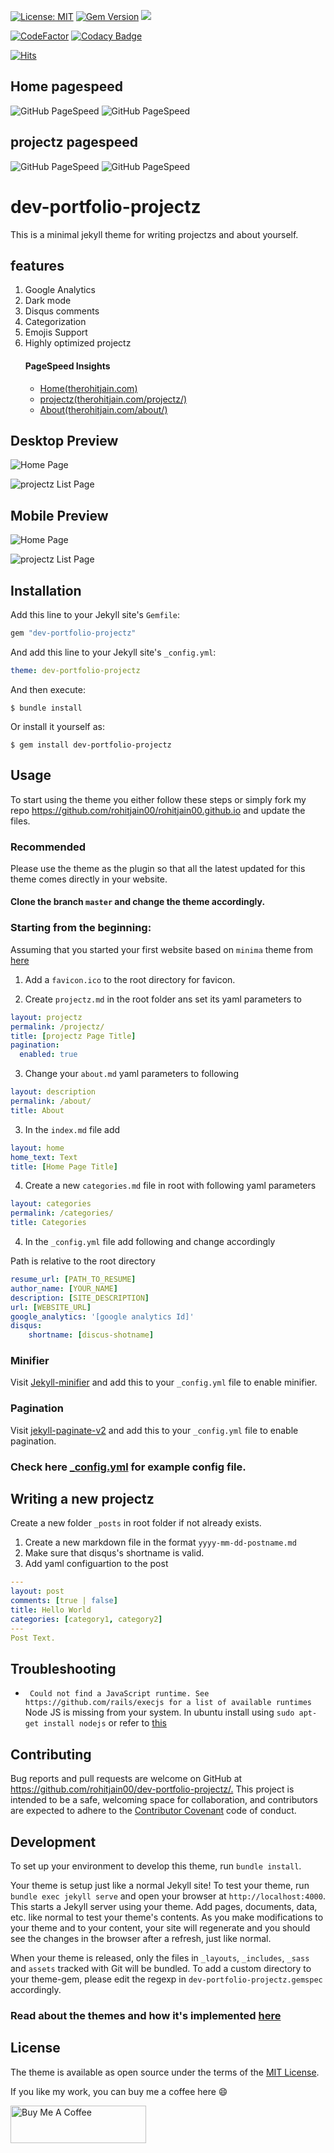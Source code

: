[![License: MIT](https://img.shields.io/badge/License-MIT-yellow.svg)](https://opensource.org/licenses/MIT)
 [![Gem Version](https://badge.fury.io/rb/dev-portfolio-projectz.svg)](https://badge.fury.io/rb/dev-portfolio-projectz)
![](https://ruby-gem-downloads-badge.herokuapp.com/dev-portfolio-projectz)

[![CodeFactor](https://www.codefactor.io/repository/github/rohitjain00/dev-portfolio-projectz/badge)](https://www.codefactor.io/repository/github/rohitjain00/dev-portfolio-projectz)
[![Codacy Badge](https://api.codacy.com/project/badge/Grade/d0b9f1c23f564a8195a8588de7895c4c)](https://www.codacy.com/manual/rohitjain00/dev-portfolio-projectz?utm_source=github.com&amp;utm_medium=referral&amp;utm_content=rohitjain00/dev-portfolio-projectz&amp;utm_campaign=Badge_Grade)

[![Hits](https://hits.seeyoufarm.com/api/count/incr/badge.svg?url=https%3A%2F%2Fgithub.com%2Frohitjain00%2Fdev-portfolio-projectz&count_bg=%2379C83D&title_bg=%23555555&icon=&icon_color=%23E7E7E7&title=hits&edge_flat=false)](https://hits.seeyoufarm.com)

## Home pagespeed

![GitHub PageSpeed](https://api.speedbadge.io/v1?url=therohitjain.com&showStratLabel=true)
![GitHub PageSpeed](https://api.speedbadge.io/v1?url=therohitjain.com&strat=desktop&showStratLabel=true)


## projectz pagespeed

![GitHub PageSpeed](https://api.speedbadge.io/v1?url=therohitjain.com/projectz&showStratLabel=true)
![GitHub PageSpeed](https://api.speedbadge.io/v1?url=therohitjain.com/projectz&strat=desktop&showStratLabel=true)



# dev-portfolio-projectz

This is a minimal jekyll theme for writing projectzs and about yourself.

## features
 1. Google Analytics
 2. Dark mode
 3. Disqus comments
 4. Categorization
 5. Emojis Support
 6. Highly optimized projectz
     #### PageSpeed Insights
     * [Home](https://developers.google.com/speed/pagespeed/insights/?url=https%3A%2F%2Ftherohitjain.com)[(therohitjain.com)](https://therohitjain.com)
     * [projectz](https://developers.google.com/speed/pagespeed/insights/?url=https%3A%2F%2Ftherohitjain.com/projectz/)[(therohitjain.com/projectz/)](https://therohitjain.com/projectz/)
     * [About](https://developers.google.com/speed/pagespeed/insights/?url=https%3A%2F%2Ftherohitjain.com/about/)[(therohitjain.com/about/)](https://therohitjain.com/about/)


## Desktop Preview

![Home Page](/screenshots/Home.png?raw=true "Home View of the website")

![projectz List Page](/screenshots/projectz.png?raw=true "projectz List of the website")

## Mobile Preview

![Home Page](/screenshots/Home-Mobile.png?raw=true "Home View of the website")

![projectz List Page](/screenshots/projectz-Mobile.png?raw=true "projectz List of the website")


## Installation

Add this line to your Jekyll site's `Gemfile`:

```ruby
gem "dev-portfolio-projectz"
```

And add this line to your Jekyll site's `_config.yml`:

```yaml
theme: dev-portfolio-projectz
```

And then execute:

    $ bundle install

Or install it yourself as:

    $ gem install dev-portfolio-projectz

## Usage

To start using the theme you either follow these steps or simply fork my repo https://github.com/rohitjain00/rohitjain00.github.io and update the files.

### Recommended
 Please use the theme as the plugin so that all the latest updated for this theme comes directly in your website.

#### Clone the branch `master` and change the theme accordingly.


### Starting from the beginning:
Assuming that you started your first website based on `minima` theme from [here](https://jekyllrb.com/docs/)

1. Add a `favicon.ico` to the root directory for favicon.

2. Create `projectz.md` in the root folder ans set its yaml parameters to

```yaml
layout: projectz
permalink: /projectz/
title: [projectz Page Title]
pagination:
  enabled: true
```

3. Change your `about.md` yaml parameters to following

```yaml
layout: description
permalink: /about/
title: About
```

3. In the `index.md` file add

```yaml
layout: home
home_text: Text
title: [Home Page Title]
```

4. Create a new `categories.md` file in root with following yaml parameters
```yaml
layout: categories
permalink: /categories/
title: Categories
```

4. In the `_config.yml` file add following and change accordingly

Path is relative to the root directory
```yaml
resume_url: [PATH_TO_RESUME]
author_name: [YOUR_NAME]
description: [SITE_DESCRIPTION]
url: [WEBSITE_URL]
google_analytics: '[google analytics Id]'
disqus:
    shortname: [discus-shotname]
```

### Minifier

Visit [Jekyll-minifier](https://github.com/digitalsparky/jekyll-minifier) and add this to your `_config.yml` file to enable minifier.

### Pagination

Visit [jekyll-paginate-v2](https://github.com/sverrirs/jekyll-paginate-v2/blob/master/README-GENERATOR.md#site-configuration) and add this to your `_config.yml` file to enable pagination.

### Check here [_config.yml](https://github.com/rohitjain00/rohitjain00.github.io/blob/site/_config.yml) for example config file.


## Writing a new projectz

Create a new folder `_posts` in root folder if not already exists.

1. Create a new markdown file in the format `yyyy-mm-dd-postname.md`
2. Make sure that disqus's shortname is valid.
3. Add yaml configuartion to the post

```yaml
---
layout: post
comments: [true | false]
title: Hello World
categories: [category1, category2]
---
Post Text.
```

## Troubleshooting
- ` Could not find a JavaScript runtime. See https://github.com/rails/execjs for a list of available runtimes`
   Node JS is missing from your system. In ubuntu install using `sudo apt-get install nodejs` or refer to [this](https://stackoverflow.com/questions/9202324/execjs-could-not-find-a-javascript-runtime-but-execjs-and-therubyracer-are-in)


## Contributing

Bug reports and pull requests are welcome on GitHub at <https://github.com/rohitjain00/dev-portfolio-projectz/.> This project is intended to be a safe, welcoming space for collaboration, and contributors are expected to adhere to the [Contributor Covenant](http://contributor-covenant.org) code of conduct.

## Development

To set up your environment to develop this theme, run `bundle install`.

Your theme is setup just like a normal Jekyll site! To test your theme, run `bundle exec jekyll serve` and open your browser at `http://localhost:4000`. This starts a Jekyll server using your theme. Add pages, documents, data, etc. like normal to test your theme's contents. As you make modifications to your theme and to your content, your site will regenerate and you should see the changes in the browser after a refresh, just like normal.

When your theme is released, only the files in `_layouts`, `_includes`, `_sass` and `assets` tracked with Git will be bundled.
To add a custom directory to your theme-gem, please edit the regexp in `dev-portfolio-projectz.gemspec` accordingly.

### Read about the themes and how it's implemented [here](https://github.com/rohitjain00/dev-portfolio-projectz/wiki/Theme-Management)

## License

The theme is available as open source under the terms of the [MIT License](https://opensource.org/licenses/MIT).

If you like my work, you can buy me a coffee here :smile:

<a href="https://www.buymeacoffee.com/rohitjain00" target="_blank"><img src="https://cdn.buymeacoffee.com/buttons/v2/default-blue.png" alt="Buy Me A Coffee" style="height: 60px !important;width: 217px !important;" ></a>
